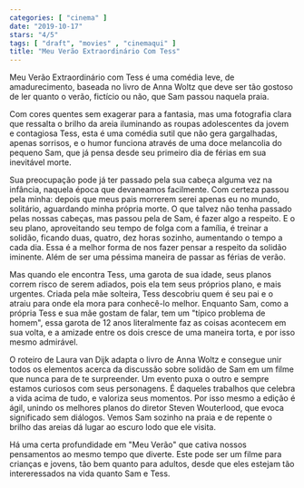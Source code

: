 ```yaml
---
categories: [ "cinema" ]
date: "2019-10-17"
stars: "4/5"
tags: [ "draft", "movies" , "cinemaqui" ]
title: "Meu Verão Extraordinário Com Tess"
---
```

Meu Verão Extraordinário com Tess é uma comédia leve, de
amadurecimento, baseada no livro de Anna Woltz que deve ser tão gostoso
de ler quanto o verão, fictício ou não, que Sam passou naquela praia.

Com cores quentes sem exagerar para a fantasia, mas uma fotografia clara
que ressalta o brilho da areia iluminando as roupas adolescentes da jovem
e contagiosa Tess, esta é uma comédia sutil que não gera gargalhadas,
apenas sorrisos, e o humor funciona através de uma doce melancolia
do pequeno Sam, que já pensa desde seu primeiro dia de férias em sua
inevitável morte.

Sua preocupação pode já ter passado pela sua cabeça alguma vez na
infância, naquela época que devaneamos facilmente. Com certeza passou
pela minha: depois que meus pais morrerem serei apenas eu no mundo,
solitário, aguardando minha própria morte. O que talvez não tenha
passado pelas nossas cabeças, mas passou pela de Sam, é fazer algo a
respeito. E o seu plano, aproveitando seu tempo de folga com a família,
é treinar a solidão, ficando duas, quatro, dez horas sozinho, aumentando
o tempo a cada dia. Essa é a melhor forma de nos fazer pensar a respeito
da solidão iminente. Além de ser uma péssima maneira de passar as
férias de verão.

Mas quando ele encontra Tess, uma garota de sua idade, seus planos
correm risco de serem adiados, pois ela tem seus próprios plano, e mais
urgentes. Criada pela mãe solteira, Tess descobriu quem é seu pai e o
atraiu para onde ela mora para conhecê-lo melhor. Enquanto Sam, como
a própria Tess e sua mãe gostam de falar, tem um "típico problema
de homem", essa garota de 12 anos literalmente faz as coisas acontecem
em sua volta, e a amizade entre os dois cresce de uma maneira torta,
e por isso mesmo admirável.

O roteiro de Laura van Dijk adapta o livro de Anna Woltz e consegue unir
todos os elementos acerca da discussão sobre solidão de Sam em um filme
que nunca para de te surpreender. Um evento puxa o outro e sempre estamos
curiosos com seus personagens. É daqueles trabalhos que celebra a vida
acima de tudo, e valoriza seus momentos. Por isso mesmo a edição é
ágil, unindo os melhores planos do diretor Steven Wouterlood, que evoca
significado sem diálogos. Vemos Sam sozinho na praia e de repente o
brilho das areias dá lugar ao escuro lodo que ele visita.

Há uma certa profundidade em "Meu Verão" que cativa nossos pensamentos
ao mesmo tempo que diverte. Este pode ser um filme para crianças
e jovens, tão bem quanto para adultos, desde que eles estejam tão
intereressados na vida quanto Sam e Tess.
